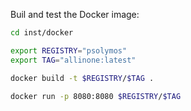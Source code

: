 Buil and test the Docker image:

```bash
cd inst/docker

export REGISTRY="psolymos"
export TAG="allinone:latest"

docker build -t $REGISTRY/$TAG .

docker run -p 8080:8080 $REGISTRY/$TAG

```
